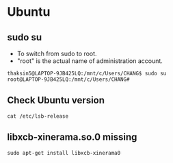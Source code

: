 # Ubuntu

## sudo su
  * To switch from sudo to root.
  * "root" is the actual name of administration account.
  ```
  thaksin5@LAPTOP-9JB425LQ:/mnt/c/Users/CHANG$ sudo su
  root@LAPTOP-9JB425LQ:/mnt/c/Users/CHANG#
  ```
## Check Ubuntu version
```
cat /etc/lsb-release
```
##  libxcb-xinerama.so.0 missing

  ```
  sudo apt-get install libxcb-xinerama0
  ```
